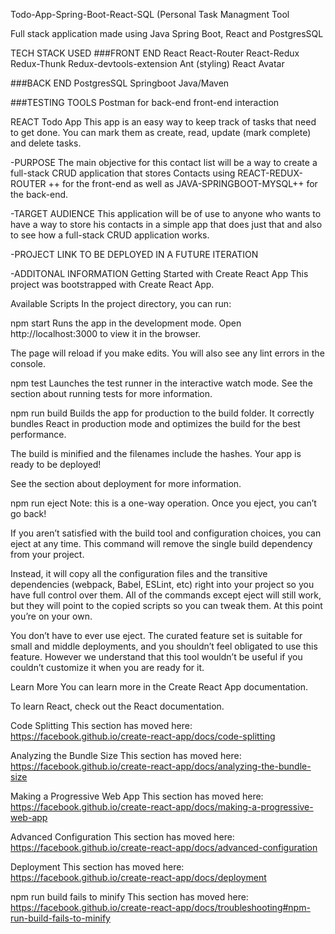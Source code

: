 Todo-App-Spring-Boot-React-SQL
(Personal Task Managment Tool

Full stack application made using Java Spring Boot, React and PostgresSQL

TECH STACK USED ###FRONT END React React-Router React-Redux Redux-Thunk Redux-devtools-extension Ant (styling) React Avatar

###BACK END PostgresSQL Springboot Java/Maven

###TESTING TOOLS Postman for back-end front-end interaction

REACT Todo App This app is an easy way to keep track of tasks that need to get done. You can mark them as create, read, update (mark complete) and delete tasks.

-PURPOSE The main objective for this contact list will be a way to create a full-stack CRUD application that stores Contacts using REACT-REDUX-ROUTER ++ for the front-end as well as JAVA-SPRINGBOOT-MYSQL++ for the back-end.

-TARGET AUDIENCE This application will be of use to anyone who wants to have a way to store his contacts in a simple app that does just that and also to see how a full-stack CRUD application works.

-PROJECT LINK TO BE DEPLOYED IN A FUTURE ITERATION

-ADDITONAL INFORMATION Getting Started with Create React App This project was bootstrapped with Create React App.

Available Scripts In the project directory, you can run:

npm start Runs the app in the development mode. Open http://localhost:3000 to view it in the browser.

The page will reload if you make edits. You will also see any lint errors in the console.

npm test Launches the test runner in the interactive watch mode. See the section about running tests for more information.

npm run build Builds the app for production to the build folder. It correctly bundles React in production mode and optimizes the build for the best performance.

The build is minified and the filenames include the hashes. Your app is ready to be deployed!

See the section about deployment for more information.

npm run eject Note: this is a one-way operation. Once you eject, you can’t go back!

If you aren’t satisfied with the build tool and configuration choices, you can eject at any time. This command will remove the single build dependency from your project.

Instead, it will copy all the configuration files and the transitive dependencies (webpack, Babel, ESLint, etc) right into your project so you have full control over them. All of the commands except eject will still work, but they will point to the copied scripts so you can tweak them. At this point you’re on your own.

You don’t have to ever use eject. The curated feature set is suitable for small and middle deployments, and you shouldn’t feel obligated to use this feature. However we understand that this tool wouldn’t be useful if you couldn’t customize it when you are ready for it.

Learn More You can learn more in the Create React App documentation.

To learn React, check out the React documentation.

Code Splitting This section has moved here: https://facebook.github.io/create-react-app/docs/code-splitting

Analyzing the Bundle Size This section has moved here: https://facebook.github.io/create-react-app/docs/analyzing-the-bundle-size

Making a Progressive Web App This section has moved here: https://facebook.github.io/create-react-app/docs/making-a-progressive-web-app

Advanced Configuration This section has moved here: https://facebook.github.io/create-react-app/docs/advanced-configuration

Deployment This section has moved here: https://facebook.github.io/create-react-app/docs/deployment

npm run build fails to minify This section has moved here: https://facebook.github.io/create-react-app/docs/troubleshooting#npm-run-build-fails-to-minify
